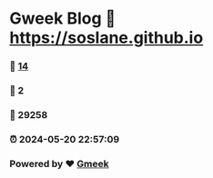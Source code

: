 # Gweek Blog :link: https://soslane.github.io 
### :page_facing_up: [14](https://soslane.github.io/tag.html) 
### :speech_balloon: 2 
### :hibiscus: 29258 
### :alarm_clock: 2024-05-20 22:57:09 
### Powered by :heart: [Gmeek](https://github.com/Meekdai/Gmeek)
